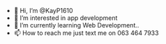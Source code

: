 - 👋 Hi, I’m @KayP1610
- 👀 I’m interested in app development 
- 🌱 I’m currently learning Web Development..
- 📫 How to reach me just text me on 063 464 7933 

<!---
KayP1610/KayP1610 is a ✨ special ✨ repository because its `README.md` (this file) appears on your GitHub profile.
You can click the Preview link to take a look at your changes.
--->
